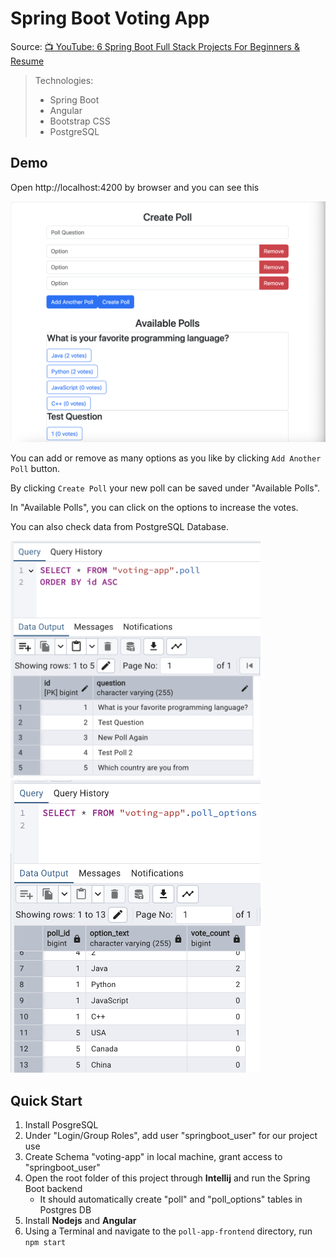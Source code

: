 # Spring Boot Voting App

Source: [📺 YouTube: 6 Spring Boot Full Stack Projects For Beginners & Resume](https://www.youtube.com/watch?v=SDZk34mh7wM)

> Technologies:
> - Spring Boot
> - Angular
> - Bootstrap CSS
> - PostgreSQL

## Demo

Open http://localhost:4200 by browser and you can see this

<img src="votingapp.png" alt="Frontend" width="600">

You can add or remove as many options as you like by clicking `Add Another Poll` button.

By clicking `Create Poll` your new poll can be saved under "Available Polls".

In "Available Polls", you can click on the options to increase the votes.

You can also check data from PostgreSQL Database.

<img src="sql1.png" alt="DB1" width="400">

<img src="sql2.png" alt="DB2" width="400">

## Quick Start

1. Install PosgreSQL
2. Under "Login/Group Roles", add user "springboot_user" for our project use
3. Create Schema "voting-app" in local machine, grant access to "springboot_user"
4. Open the root folder of this project through __Intellij__ and run the Spring Boot backend
    - It should automatically create "poll" and "poll_options" tables in Postgres DB
5. Install __Nodejs__ and __Angular__
6. Using a Terminal and navigate to the `poll-app-frontend` directory, run `npm start`